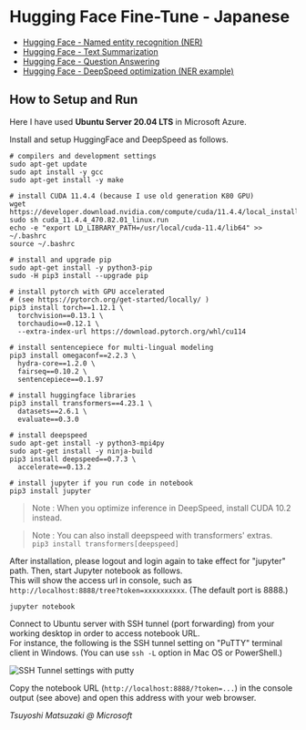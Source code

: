 # Hugging Face Fine-Tune - Japanese

- [Hugging Face - Named entity recognition (NER)](./01-named-entity.ipynb)
- [Hugging Face - Text Summarization](./02-summarize.ipynb)
- [Hugging Face - Question Answering](./03-question-answering.ipynb)
- [Hugging Face - DeepSpeed optimization (NER example)](./01-named-entity-deepspeed.ipynb)

## How to Setup and Run

Here I have used **Ubuntu Server 20.04 LTS** in Microsoft Azure.

Install and setup HuggingFace and DeepSpeed as follows.

```
# compilers and development settings
sudo apt-get update
sudo apt install -y gcc
sudo apt-get install -y make

# install CUDA 11.4.4 (because I use old generation K80 GPU)
wget https://developer.download.nvidia.com/compute/cuda/11.4.4/local_installers/cuda_11.4.4_470.82.01_linux.run
sudo sh cuda_11.4.4_470.82.01_linux.run
echo -e "export LD_LIBRARY_PATH=/usr/local/cuda-11.4/lib64" >> ~/.bashrc
source ~/.bashrc

# install and upgrade pip
sudo apt-get install -y python3-pip
sudo -H pip3 install --upgrade pip

# install pytorch with GPU accelerated
# (see https://pytorch.org/get-started/locally/ )
pip3 install torch==1.12.1 \
  torchvision==0.13.1 \
  torchaudio==0.12.1 \
  --extra-index-url https://download.pytorch.org/whl/cu114

# install sentencepiece for multi-lingual modeling
pip3 install omegaconf==2.2.3 \
  hydra-core==1.2.0 \
  fairseq==0.10.2 \
  sentencepiece==0.1.97

# install huggingface libraries
pip3 install transformers==4.23.1 \
  datasets==2.6.1 \
  evaluate==0.3.0

# install deepspeed
sudo apt-get install -y python3-mpi4py
sudo apt-get install -y ninja-build
pip3 install deepspeed==0.7.3 \
  accelerate==0.13.2

# install jupyter if you run code in notebook
pip3 install jupyter
```

> Note : When you optimize inference in DeepSpeed, install CUDA 10.2 instead.

> Note : You can also install deepspeed with transformers' extras.<br>
> ```pip3 install transformers[deepspeed]```

After installation, please logout and login again to take effect for "jupyter" path. Then, start Jupyter notebook as follows.<br>
This will show the access url in console, such as ```http://localhost:8888/tree?token=xxxxxxxxxx```. (The default port is 8888.)

```
jupyter notebook
```

Connect to Ubuntu server with SSH tunnel (port forwarding) from your working desktop in order to access notebook URL.<br>
For instance, the following is the SSH tunnel setting on "PuTTY" terminal client in Windows. (You can use ```ssh -L``` option in Mac OS or PowerShell.)

![SSH Tunnel settings with putty](https://tsmatz.github.io/images/github/azure-ml-tensorflow-complete-sample/20191225_SSH_Tunnel.jpg)

Copy the notebook URL (```http://localhost:8888/?token=...```) in the console output (see above) and open this address with your web browser.

*Tsuyoshi Matsuzaki @ Microsoft*
